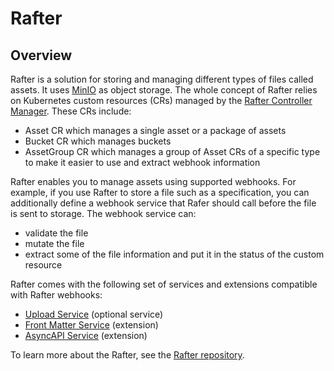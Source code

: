 # Rafter

## Overview

Rafter is a solution for storing and managing different types of files called assets. It uses [MinIO](./charts/minio) as object storage. The whole concept of Rafter relies on Kubernetes custom resources (CRs) managed by the [Rafter Controller Manager](./charts/rafter-controller-manager). These CRs include:

- Asset CR which manages a single asset or a package of assets
- Bucket CR which manages buckets
- AssetGroup CR which manages a group of Asset CRs of a specific type to make it easier to use and extract webhook information

Rafter enables you to manage assets using supported webhooks. For example, if you use Rafter to store a file such as a specification, you can additionally define a webhook service that Rafer should call before the file is sent to storage. The webhook service can:

- validate the file
- mutate the file
- extract some of the file information and put it in the status of the custom resource

Rafter comes with the following set of services and extensions compatible with Rafter webhooks:

- [Upload Service](./charts/rafter-upload-service) (optional service)
- [Front Matter Service](./charts/rafter-front-matter-service) (extension)
- [AsyncAPI Service](./charts/rafter-asyncapi-service) (extension)

To learn more about the Rafter, see the [Rafter repository](https://github.com/kyma-project/rafter).

<!-- Add this comment after consolidation rafter in Kyma 
To learn more about the Rafter, see the [Rafter documentation](https://kyma-project.io/docs/components/rafter).
-->
